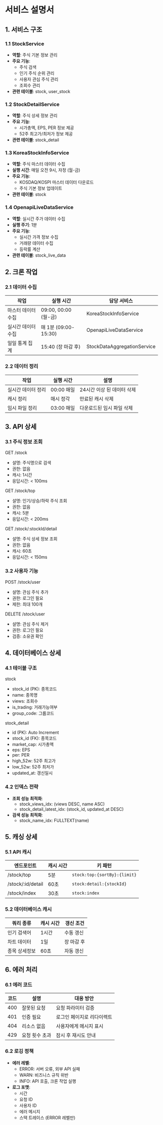 # 서비스 설명서

## 1. 서비스 구조

### 1.1 StockService

- **역할**: 주식 기본 정보 관리
- **주요 기능**:
  - 주식 검색
  - 인기 주식 순위 관리
  - 사용자 관심 주식 관리
  - 조회수 관리
- **관련 테이블**: stock, user_stock

### 1.2 StockDetailService

- **역할**: 주식 상세 정보 관리
- **주요 기능**:
  - 시가총액, EPS, PER 정보 제공
  - 52주 최고가/최저가 정보 제공
- **관련 테이블**: stock_detail

### 1.3 KoreaStockInfoService

- **역할**: 주식 마스터 데이터 수집
- **실행 시간**: 매일 오전 9시, 자정 (월-금)
- **주요 기능**:
  - KOSDAQ/KOSPI 마스터 데이터 다운로드
  - 주식 기본 정보 업데이트
- **관련 테이블**: stock

### 1.4 OpenapiLiveDataService

- **역할**: 실시간 주가 데이터 수집
- **실행 주기**: 1분
- **주요 기능**:
  - 실시간 가격 정보 수집
  - 거래량 데이터 수집
  - 등락률 계산
- **관련 테이블**: stock_live_data

## 2. 크론 작업

### 2.1 데이터 수집

| 작업               | 실행 시간            | 담당 서비스                 |
| ------------------ | -------------------- | --------------------------- |
| 마스터 데이터 수집 | 09:00, 00:00 (월-금) | KoreaStockInfoService       |
| 실시간 데이터 수집 | 매 1분 (09:00-15:30) | OpenapiLiveDataService      |
| 일일 통계 집계     | 15:40 (장 마감 후)   | StockDataAggregationService |

### 2.2 데이터 정리

| 작업               | 실행 시간  | 설명                       |
| ------------------ | ---------- | -------------------------- |
| 실시간 데이터 정리 | 00:00 매일 | 24시간 이상 된 데이터 삭제 |
| 캐시 정리          | 매시 정각  | 만료된 캐시 삭제           |
| 임시 파일 정리     | 03:00 매일 | 다운로드된 임시 파일 삭제  |

## 3. API 상세

### 3.1 주식 정보 조회

GET /stock

- 설명: 주식명으로 검색
- 권한: 없음
- 캐시: 1시간
- 응답시간: < 100ms

GET /stock/top

- 설명: 인기/상승/하락 주식 조회
- 권한: 없음
- 캐시: 5분
- 응답시간: < 200ms

GET /stock/:stockId/detail

- 설명: 주식 상세 정보 조회
- 권한: 없음
- 캐시: 60초
- 응답시간: < 150ms

### 3.2 사용자 기능

POST /stock/user

- 설명: 관심 주식 추가
- 권한: 로그인 필요
- 제한: 최대 100개

DELETE /stock/user

- 설명: 관심 주식 제거
- 권한: 로그인 필요
- 검증: 소유권 확인

## 4. 데이터베이스 상세

### 4.1 테이블 구조

stock

- stock_id (PK): 종목코드
- name: 종목명
- views: 조회수
- is_trading: 거래가능여부
- group_code: 그룹코드

stock_detail

- id (PK): Auto Increment
- stock_id (FK): 종목코드
- market_cap: 시가총액
- eps: EPS
- per: PER
- high_52w: 52주 최고가
- low_52w: 52주 최저가
- updated_at: 갱신일시

### 4.2 인덱스 전략

- **조회 성능 최적화**:
  - stock_views_idx: (views DESC, name ASC)
  - stock_detail_latest_idx: (stock_id, updated_at DESC)
- **검색 성능 최적화**:
  - stock_name_idx: FULLTEXT(name)

## 5. 캐싱 상세

### 5.1 API 캐시

| 엔드포인트        | 캐시 시간 | 키 패턴                      |
| ----------------- | --------- | ---------------------------- |
| /stock/top        | 5분       | `stock:top:{sortBy}:{limit}` |
| /stock/:id/detail | 60초      | `stock:detail:{stockId}`     |
| /stock/index      | 30초      | `stock:index`                |

### 5.2 데이터베이스 캐시

| 쿼리 종류     | 캐시 시간 | 갱신 조건  |
| ------------- | --------- | ---------- |
| 인기 검색어   | 1시간     | 수동 갱신  |
| 차트 데이터   | 1일       | 장 마감 후 |
| 종목 상세정보 | 60초      | 자동 갱신  |

## 6. 에러 처리

### 6.1 에러 코드

| 코드 | 설명           | 대응 방안                  |
| ---- | -------------- | -------------------------- |
| 400  | 잘못된 요청    | 요청 파라미터 검증         |
| 401  | 인증 필요      | 로그인 페이지로 리다이렉트 |
| 404  | 리소스 없음    | 사용자에게 메시지 표시     |
| 429  | 요청 횟수 초과 | 잠시 후 재시도 안내        |

### 6.2 로깅 정책

- **에러 레벨**:
  - ERROR: 서버 오류, 외부 API 실패
  - WARN: 비즈니스 규칙 위반
  - INFO: API 호출, 크론 작업 실행
- **로그 포맷**:
  - 시간
  - 요청 ID
  - 사용자 ID
  - 에러 메시지
  - 스택 트레이스 (ERROR 레벨만)
